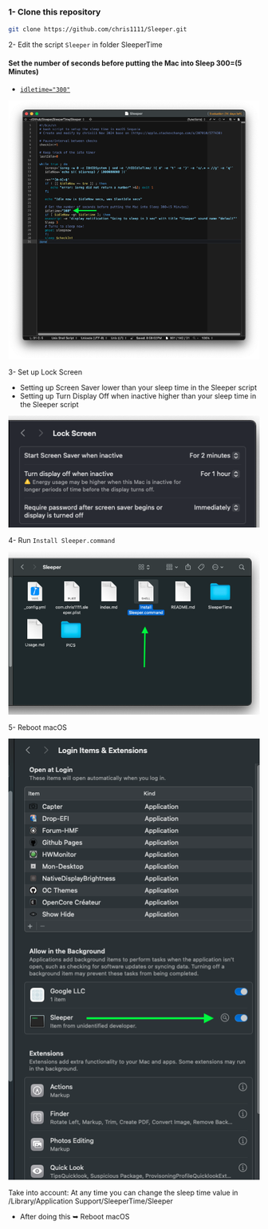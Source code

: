 ### 1- Clone this repository
```bash
git clone https://github.com/chris1111/Sleeper.git
```
2- Edit the script `Sleeper` in folder SleeperTime
#### Set the number of seconds before putting the Mac into Sleep 300=(5 Minutes)
-  [`idletime="300"`](https://github.com/chris1111/Sleeper/blob/main/SleeperTime/Sleeper#L25)
  
<img src="PICS/idletime.png">

3- Set up Lock Screen
- Setting up Screen Saver lower than your sleep time in the Sleeper script
- Setting up Turn Display Off when inactive higher than your sleep time in the Sleeper script

<img src="PICS/Set Up Lock Screen.png">

4- Run `Install Sleeper.command`

<img src="PICS/run.png">

5- Reboot macOS

<img src="PICS/Sleeper.png">


Take into account: At any time you can change the sleep time value in /Library/Application Support/SleeperTime/Sleeper
- After doing this ➥ Reboot macOS


